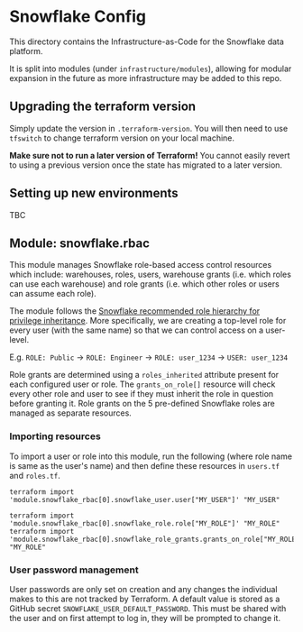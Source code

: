 # Snowflake Config

This directory contains the Infrastructure-as-Code for the Snowflake data platform.

It is split into modules (under `infrastructure/modules`), allowing for modular expansion in the future as more infrastructure may be added to this repo.

## Upgrading the terraform version

Simply update the version in `.terraform-version`. You will then need to use `tfswitch` to change terraform version on your local machine.

**Make sure not to run a later version of Terraform!** You cannot easily revert to using a previous version once the state has migrated to a later version.

## Setting up new environments

TBC

## Module: snowflake.rbac

This module manages Snowflake role-based access control resources which include: warehouses, roles, users, warehouse
grants (i.e. which roles can use each warehouse) and role grants (i.e. which other roles or users can assume each role).

The module follows the [Snowflake recommended role hierarchy for privilege inheritance](https://docs.snowflake.com/en/_images/system-role-hierarchy.png).
More specifically, we are creating a top-level role for every user (with the same name) so that we can control access
on a user-level.

E.g. `ROLE: Public` -> `ROLE: Engineer` -> `ROLE: user_1234` -> `USER: user_1234`

Role grants are determined using a `roles_inherited` attribute present for each configured user or role. The
`grants_on_role[]` resource will check every other role and user to see if they must inherit the role in question
before granting it. Role grants on the 5 pre-defined Snowflake roles are managed as separate resources.

### Importing resources

To import a user or role into this module, run the following (where role name is same as the user's name) and then
define these resources in `users.tf` and `roles.tf`.

```
terraform import 'module.snowflake_rbac[0].snowflake_user.user["MY_USER"]' "MY_USER"

terraform import 'module.snowflake_rbac[0].snowflake_role.role["MY_ROLE"]' "MY_ROLE"
terraform import 'module.snowflake_rbac[0].snowflake_role_grants.grants_on_role["MY_ROLE"]' "MY_ROLE"
```

### User password management

User passwords are only set on creation and any changes the individual makes to this are not tracked by Terraform.
A default value is stored as a GitHub secret `SNOWFLAKE_USER_DEFAULT_PASSWORD`. This must be shared with the user and
on first attempt to log in, they will be prompted to change it.
